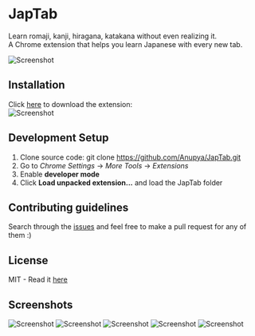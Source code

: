 # JapTab

Learn romaji, kanji, hiragana, katakana without even realizing it. <br >
A Chrome extension that helps you learn Japanese with every new tab. 

![Screenshot](https://github.com/Anupya/JapTab/blob/master/logotitlesmaller.png)

## Installation
 Click [here](https://chrome.google.com/webstore/detail/fanfictionultimate/hbhlklehlompfbncnchjocoeabddnmjl) to download the extension: <br />
 ![Screenshot](http://static1.squarespace.com/static/4f5810d9e4b0ebbf0a1507a6/546cff26e4b08897ae07e062/55b2a832e4b051ab94b88fde/1440437069496/?format=1000w)
 
 ## Development Setup
 
 1. Clone source code: git clone https://github.com/Anupya/JapTab.git
 2. Go to *Chrome Settings* -> *More Tools* -> *Extensions*
 3. Enable **developer mode**
 4. Click **Load unpacked extension...** and load the JapTab folder
 
 ## Contributing guidelines
 
 Search through the [issues](https://github.com/Anupya/JapTab/issues) and feel free to make a pull request for any of them :)
 
## License

MIT - Read it [here](https://github.com/Anupya/JapTab/blob/master/LICENSE)

## Screenshots
![Screenshot](https://github.com/Anupya/JapTab/blob/master/screenshot5.png)
![Screenshot](https://github.com/Anupya/JapTab/blob/master/screenshot1.png)
![Screenshot](https://github.com/Anupya/JapTab/blob/master/screenshot2.png)
![Screenshot](https://github.com/Anupya/JapTab/blob/master/screenshot3.png)
![Screenshot](https://github.com/Anupya/JapTab/blob/master/screenshot4.png)
